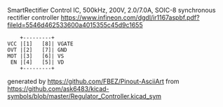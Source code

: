 SmartRectifier Control IC, 500kHz, 200V, 2.0/7.0A, SOIC-8
synchronous rectifier controller
https://www.infineon.com/dgdl/ir1167aspbf.pdf?fileId=5546d462533600a4015355c45d9c1655


	    +---------+
	VCC |[1]   [8]| VGATE
	OVT |[2]   [7]| GND
	MOT |[3]   [6]| VS
	 EN |[4]   [5]| VD
	    +---------+


generated by https://github.com/FBEZ/Pinout-AsciiArt from https://github.com/ask6483/kicad-symbols/blob/master/Regulator_Controller.kicad_sym